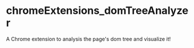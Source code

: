 # chromeExtensions_domTreeAnalyzer
A Chrome extension to analysis the page's dom tree and visualize it!
